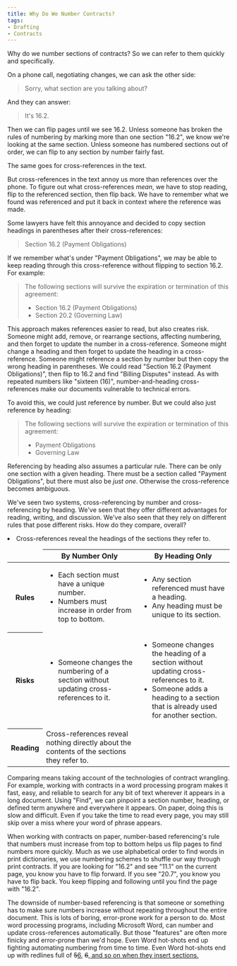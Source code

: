 ```yaml
---
title: Why Do We Number Contracts?
tags:
- Drafting
- Contracts
---
```


Why do we number sections of contracts?  So we can refer to them quickly and specifically.

On a phone call, negotiating changes, we can ask the other side:

> Sorry, what section are you talking about?

And they can answer:

> It's 16.2.

Then we can flip pages until we see 16.2.  Unless someone has broken the rules of numbering by marking more than one section "16.2", we know we're looking at the same section.  Unless someone has numbered sections out of order, we can flip to any section by number fairly fast.

The same goes for cross-references in the text.

But cross-references in the text annoy us more than references over the phone.  To figure out what cross-references _mean_, we have to stop reading, flip to the referenced section, then flip back.  We have to remember what we found was referenced and put it back in context where the reference was made.

Some lawyers have felt this annoyance and decided to copy section headings in parentheses after their cross-references:

> Section 16.2 (Payment Obligations)

If we remember what's under "Payment Obligations", we may be able to keep reading through this cross-reference without flipping to section 16.2.  For example:

> The following sections will survive the expiration or termination of this agreement:
> - Section 16.2 (Payment Obligations)
> - Section 20.2 (Governing Law)

This approach makes references easier to read, but also creates risk.  Someone might add, remove, or rearrange sections, affecting numbering, and then forget to update the number in a cross-reference.  Someone might change a heading and then forget to update the heading in a cross-reference.  Someone might reference a section by number but then copy the wrong heading in parentheses.  We could read "Section 16.2 (Payment Obligations)", then flip to 16.2 and find "Billing Disputes" instead.  As with repeated numbers like "sixteen (16)", number-and-heading cross-references make our documents vulnerable to technical errors.

To avoid this, we could just reference by number.  But we could also just reference by heading:

> The following sections will survive the expiration or termination of this agreement:
> - Payment Obligations
> - Governing Law

Referencing by heading also assumes a particular rule.  There can be only one section with a given heading.  There must be a section called "Payment Obligations", but there must also be _just one_.  Otherwise the cross-reference becomes ambiguous.

We've seen two systems, cross-referencing by number and cross-referencing by heading.  We've seen that they offer different advantages for reading, writing, and discussion.  We've also seen that they rely on different rules that pose different risks.  How do they compare, overall?

<table>
  <thead>
    <tr>
      <td></td>
      <th>By Number Only</th>
      <th>By Heading Only</th>
    </tr>
  </thead>
  <tbody>
    <tr>
      <th>Rules</th>
      <td>
        <ul>
          <li>Each section must have a unique number.</li>
          <li>Numbers must increase in order from top to bottom.</li>
        </ul>
      </td>
      <td>
        <ul>
          <li>Any section referenced must have a heading.</li>
          <li>Any heading must be unique to its section.</li>
        </ul>
      </td>
    </tr>
    <tr>
      <th>Risks</th>
      <td>
        <ul>
          <li>Someone changes the numbering of a section without updating cross-references to it.</li>
        </ul>
      </td>
      <td>
        <ul>
          <li>Someone changes the heading of a section without updating cross-references to it.</li>
          <li>Someone adds a heading to a section that is already used for another section.</li>
        </ul>
      </td>
    </tr>
    <tr>
      <th>Reading</th>
      <td>Cross-references reveal nothing directly about the contents of the sections they refer to.</td>
      <li>Cross-references reveal the headings of the sections they refer to.</li>
    </tr>
  </tbody>
</table>

Comparing means taking account of the technologies of contract wrangling.  For example, working with contracts in a word processing program makes it fast, easy, and reliable to search for any bit of text wherever it appears in a long document.  Using "Find", we can pinpoint a section number, heading, or defined term anywhere and everywhere it appears.  On paper, doing this is slow and difficult.  Even if you take the time to read every page, you may still skip over a miss where your word of phrase appears.

When working with contracts on paper, number-based referencing's rule that numbers must increase from top to bottom helps us flip pages to find numbers more quickly.  Much as we use alphabetical order to find words in print dictionaries, we use numbering schemes to shuffle our way through print contracts.  If you are looking for "16.2" and see "11.1" on the current page, you know you have to flip forward.  If you see "20.7", you know you have to flip back.  You keep flipping and following until you find the page with "16.2".

The downside of number-based referencing is that someone or something has to make sure numbers increase without repeating throughout the entire document.  This is lots of boring, error-prone work for a person to do.  Most word processing programs, including Microsoft Word, can number and update cross-references automatically.  But those "features" are often more finicky and error-prone than we'd hope.  Even Word hot-shots end up fighting automating numbering from time to time.  Even Word hot-shots end up with redlines full of <del>5</del><ins>6</ins>, <del>6</del><ins>, and so on when they insert sections.
